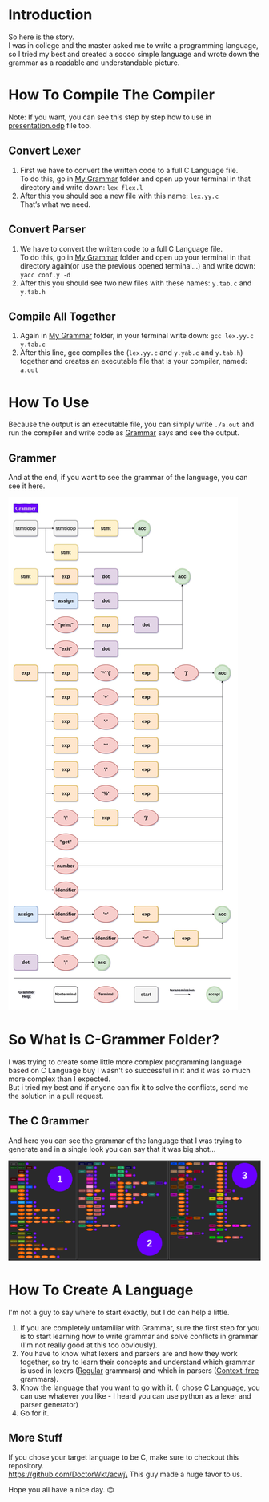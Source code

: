 # Introduction
So here is the story.\
I was in college and the master asked me to write a programming language, so I tried my best and created a soooo simple language and wrote down the grammar as a readable and understandable picture.

# How To Compile The Compiler
Note: If you want, you can see this step by step how to use in [presentation.odp](presentation.odp) file too.

## Convert Lexer
1. First we have to convert the written code to a
full C Language file.\
To do this, go in [My Grammar](./My%20Grammer) folder and open up your terminal in that directory and write down: `lex flex.l`
2. After this you should see a new file with this name: `lex.yy.c`\
That’s what we need.
## Convert Parser
1. We have to convert the written code to a full C Language file.\
To do this, go in [My Grammar](./My%20Grammer) folder and open up your terminal in that directory again(or use the previous opened terminal...) and write down: `yacc conf.y -d`
2. After this you should see two new files with these names:
`y.tab.c` and `y.tab.h`
## Compile All Together
1. Again in [My Grammar](./My%20Grammer) folder, in your terminal write down: `gcc lex.yy.c y.tab.c`
2. After this line, gcc compiles the (`lex.yy.c` and `y.yab.c`
and `y.tab.h`) together and creates an executable file that is your compiler, named: `a.out`

# How To Use
Because the output is an executable file, you can simply write `./a.out` and run the compiler and write code as [Grammar](./My%20Grammer/Grammer.jpg) says and see the output.

## Grammer

And at the end, if you want to see the grammar of the language, you can see it here.

![](./My%20Grammer/Grammer.jpg)

# So What is C-Grammer Folder?

I was trying to create some little more complex programming language based on C Language buy I wasn't so successful in it and it was so much more complex than I expected.\
But i tried my best and if anyone can fix it to solve the conflicts, send me the solution in a pull request.

## The C Grammer

And here you can see the grammar of the language that I was trying to generate and in a single look you can say that it was big shot...

![](./C-Grammer/C-Grammer.png)

# How To Create A Language

I'm not a guy to say where to start exactly, but I do can help a little.
1. If you are completely unfamiliar with Grammar, sure the first step for you is to start learning how to write grammar and solve conflicts in grammar (I'm not really good at this too obviously).
2. You have to know what lexers and parsers are and how they work together, so try to learn their concepts and understand which grammar is used in lexers ([Regular](https://en.wikipedia.org/wiki/Regular_grammar) grammars) and which in parsers ([Context-free](https://en.wikipedia.org/wiki/Context-free_grammar) grammars).
3. Know the language that you want to go with it. (I chose C Language, you can use whatever you like - I heard you can use python as a lexer and parser generator)
4. Go for it.

## More Stuff

If you chose your target language to be C, make sure to checkout this repository.\
https://github.com/DoctorWkt/acwj\
This guy made a huge favor to us.


Hope you all have a nice day. 😊